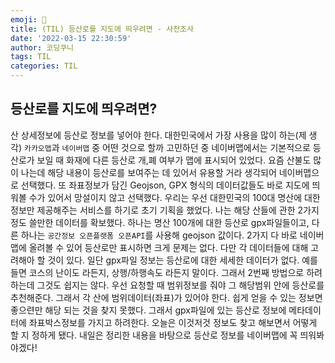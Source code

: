```yaml
---
emoji: 🍉
title: (TIL) 등산로를 지도에 띄우려면 - 사전조사
date: '2022-03-15 22:30:59'
author: 코딩쿠니
tags: TIL 
categories: TIL 
---
```


## 등산로를 지도에 띄우려면?
산 상세정보에 등산로 정보를 넣어야 한다. 대한민국에서 가장 사용을 많이 하는(제 생각) `카카오맵`과 `네이버맵` 중 어떤 것으로 할까 고민하던 중 네이버맵에서는 기본적으로 등산로가 보일 때 화재에 다른 등산로 개,폐 여부가 맵에 표시되어 있었다. 요즘 산불도 많이 나는데 해당 내용이 등산로를 보여주는 데 있어서 유용할 거라 생각되어 네이버맵으로 선택했다. 또 좌표정보가 담긴 Geojson, GPX 형식의 데이터값들도 바로 지도에 띄워볼 수가 있어서 망설이지 않고 선택했다. 우리는 우선 대한민국의 100대 명산에 대한 정보만 제공해주는 서비스를 하기로 초기 기획을 했었다. 나는 해당 산들에 관한 2가지 정도 쓸만한 데이터를 확보했다. 하나는 명산 100개에 대한 등산로 gpx파일들이고, 다른 하나는 `공간정보 오픈플랫폼 오픈API`를 사용해 geojson 값이다. 2가지 다 바로 네이버맵에 올려볼 수 있어 등산로만 표시하면 크게 문제는 없다. 다만 각 데이터들에 대해 고려해아 할 것이 있다. 일단 gpx파일 정보는 등산로에 대한 세세한 데이터가 없다. 예를 들면 코스의 난이도 라든지, 상행/하행속도 라든지 말이다. 그래서 2번째 방법으로 하려 하는데 그것도 쉽지는 않다. 우선 요청할 때 범위정보를 줘야 그 해당범위 안에 등산로를 추천해준다. 그래서 각 산에 범위데이터(좌표)가 있어야 한다. 쉽게 얻을 수 있는 정보면 좋으련만 해당 되는 것을 찾지 못했다. 그래서 gpx파일에 있는 등산로 정보에 메타데이터에 좌표박스정보를 가지고 하려한다. 오늘은 이것저것 정보도 찾고 해보면서 어떻게 할 지 정하게 됐다. 내일은 정리한 내용을 바탕으로 등산로 정보를 네이버맵에 꼭 띄워봐야겠다!

```toc
```